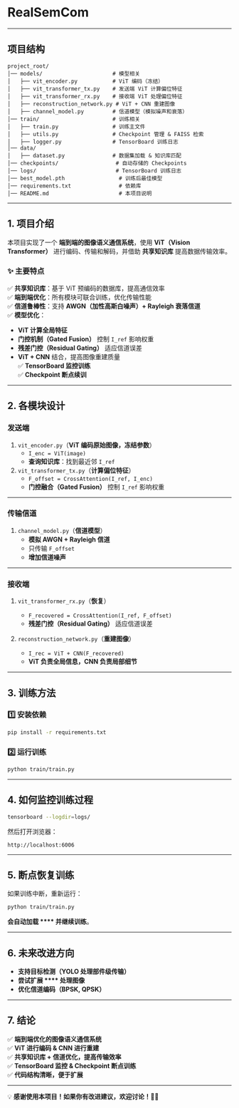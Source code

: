 # **RealSemCom**

---

## **项目结构**

```
project_root/
│── models/                      # 模型相关
│   ├── vit_encoder.py           # ViT 编码（冻结）
│   ├── vit_transformer_tx.py    # 发送端 ViT 计算偏位特征
│   ├── vit_transformer_rx.py    # 接收端 ViT 处理偏位特征
│   ├── reconstruction_network.py # ViT + CNN 重建图像
│   ├── channel_model.py         # 信道模型（模拟噪声和衰落）
│── train/                       # 训练相关
│   ├── train.py                 # 训练主文件
│   ├── utils.py                 # Checkpoint 管理 & FAISS 检索
│   ├── logger.py                # TensorBoard 训练日志
│── data/
│   ├── dataset.py               # 数据集加载 & 知识库匹配
│── checkpoints/                  # 自动存储的 Checkpoints
│── logs/                         # TensorBoard 训练日志
│── best_model.pth                 # 训练后最佳模型
│── requirements.txt               # 依赖库
│── README.md                      # 本项目说明
```

---

## **1. 项目介绍**

本项目实现了一个 **端到端的图像语义通信系统**，使用 **ViT（Vision Transformer）** 进行编码、传输和解码，并借助 **共享知识库** 提高数据传输效率。

### **✨ 主要特点**

✅ **共享知识库**：基于 ViT 预编码的数据库，提高通信效率\
✅ **端到端优化**：所有模块可联合训练，优化传输性能\
✅ **信道鲁棒性**：支持 **AWGN（加性高斯白噪声）+ Rayleigh 衰落信道**\
✅ **模型优化**：

- **ViT 计算全局特征**
- **门控机制（Gated Fusion）** 控制 `I_ref` 影响权重
- **残差门控（Residual Gating）** 适应信道误差
- **ViT + CNN** 结合，提高图像重建质量\
  ✅ **TensorBoard 监控训练**\
  ✅ **Checkpoint 断点续训**

---

## **2. 各模块设计**

### **发送端**

1. `vit_encoder.py`（**ViT 编码原始图像，冻结参数**）
   - `I_enc = ViT(image)`
   - **查询知识库**：找到最近邻 `I_ref`
2. `vit_transformer_tx.py`（**计算偏位特征**）
   - `F_offset = CrossAttention(I_ref, I_enc)`
   - **门控融合（Gated Fusion）** 控制 `I_ref` 影响权重

---

### **传输信道**

1. `channel_model.py`（**信道模型**）
   - **模拟 AWGN + Rayleigh 信道**
   - 只传输 `F_offset`
   - **增加信道噪声**

---

### **接收端**

1. `vit_transformer_rx.py`（**恢复**）

   - `F_recovered = CrossAttention(I_ref, F_offset)`
   - **残差门控（Residual Gating）** 适应信道误差

2. `reconstruction_network.py`（**重建图像**）

   - `I_rec = ViT + CNN(F_recovered)`
   - **ViT 负责全局信息，CNN 负责局部细节**

---

## **3. 训练方法**

### **1️⃣ 安装依赖**

```bash
pip install -r requirements.txt
```

### **2️⃣ 运行训练**

```bash
python train/train.py
```

---

## **4. 如何监控训练过程**

```bash
tensorboard --logdir=logs/
```

然后打开浏览器：

```
http://localhost:6006
```

---

## **5. 断点恢复训练**

如果训练中断，重新运行：

```bash
python train/train.py
```

**会自动加载 **** 并继续训练**。

---

## **6. 未来改进方向**

- **支持目标检测（YOLO 处理部件级传输）**
- **尝试扩展 **** 处理图像**
- **优化信道编码（BPSK, QPSK）**

---

## **7. 结论**

✅ **端到端优化的图像语义通信系统**\
✅ **ViT 进行编码 & CNN 进行重建**\
✅ **共享知识库 + 信道优化，提高传输效率**\
✅ **TensorBoard 监控 & Checkpoint 断点训练**\
✅ **代码结构清晰，便于扩展**

---

💡 **感谢使用本项目！如果你有改进建议，欢迎讨论！🚀🔥**

